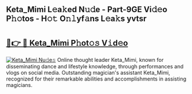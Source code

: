 ## Keta_Mimi L𝚎a𝚔ed N𝚞𝚍e - Part-9GE Vi𝚍𝚎o P𝚑𝚘tos - H𝚘𝚝 O𝚗𝚕yf𝚊ns L𝚎a𝚔s yvtsr

# <h2><a href="http://kf3nj1o.oniu.top/?m=Keta_Mimi">🔗👉 🔴 Keta_Mimi P𝚑ot𝚘𝚜 V𝚒d𝚎o</a></h2>

[![Keta_Mimi Nu𝚍e𝚜](https://i.imgur.com/0qMVB7G.gif)](http://kf3nj1o.oniu.top/?m=Keta_Mimi)
Online thought leader Keta_Mimi, known for disseminating dance and lifestyle knowledge, through performances and vlogs on social media. Outstanding magician's assistant Keta_Mimi, recognized for their remarkable abilities and accomplishments in assisting magicians.  
